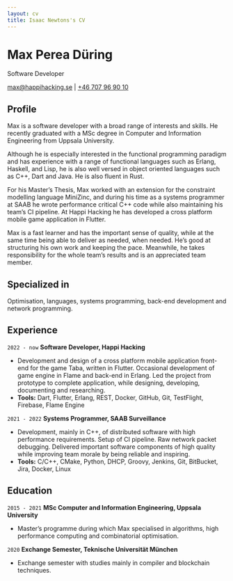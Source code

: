 ```yaml
---
layout: cv
title: Isaac Newtons's CV
---
```

# Max Perea Düring
Software Developer

<div id="webaddress">
<a href="max@happihacking.se">max@happihacking.se</a>
| <a href="http://en.wikipedia.org/wiki/Isaac_Newton">+46 707 96 90 10</a>
</div>


## Profile

Max is a software developer with a broad range of interests and
skills. He recently graduated with a MSc degree in Computer and
Information Engineering from Uppsala University.

Although he is especially interested in the functional programming
paradigm and has experience with a range of functional languages such
as Erlang, Haskell, and Lisp, he is also well versed in object
oriented languages
such as C++, Dart and Java. He is also fluent in Rust.  

For his Master’s Thesis, Max worked with an extension for the
constraint modelling language MiniZinc, and during his time as a
systems programmer at SAAB he wrote performance critical C++ code
while also maintaining his team’s CI pipeline. At Happi Hacking he has
developed
a cross platform mobile game application in Flutter.  

Max is a fast learner and has the important sense of quality, while at
the same time being able to deliver as needed, when needed. He’s good
at structuring his own work and keeping the pace. Meanwhile, he takes
responsibility for the whole team’s results and is an appreciated team
member.

## Specialized in

Optimisation, languages, systems programming, back-end development and
network programming.


## Experience

`2022 - now`
__Software Developer, Happi Hacking__

- Development and design of a cross platform mobile application
  front-end for the game Taba, written in Flutter. Occasional
  development of game engine in Flame and back-end in Erlang. Led the
  project from prototype to complete application, while designing,
  developing, documenting and researching.
- __Tools:__ Dart, Flutter, Erlang, REST, Docker, GitHub, Git, TestFlight,
  Firebase, Flame Engine

`2021 - 2022`
__Systems Programmer, SAAB Surveillance__

- Development, mainly in C++, of distributed software with high
  performance requirements. Setup of CI pipeline. Raw network packet
  debugging. Delivered important software components of high quality
  while improving team morale by being reliable and inspiring.
- __Tools:__ C/C++, CMake, Python, DHCP, Groovy, Jenkins, Git, BitBucket,
  Jira, Docker, Linux



## Education

`2015 - 2021`
__MSc Computer and Information Engineering, Uppsala University__

- Master’s programme during which Max specialised in algorithms, high
  performance computing and combinatorial optimisation.

`2020`
__Exchange Semester, Teknische Universität München__

- Exchange semester with studies mainly in compiler and blockchain
  techniques.

<!-- ### Footer

Last updated: January 2023 -->


